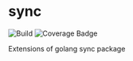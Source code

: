 # sync

![Build](https://github.com/leangaurav/sync/actions/workflows/main.yml/badge.svg?branch=main&event=push) ![Coverage Badge](https://img.shields.io/endpoint?url=https://gist.githubusercontent.com/leangaurav/0b68be6e579a2a2bdeca2de0174b3459/raw/sync_main.json) 

Extensions of golang sync package
